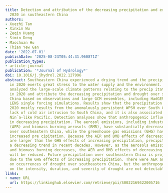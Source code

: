 ```yaml
---
title: Detection and attribution of the decreasing precipitation and extreme drought
  2020 in southeastern China
authors:
- Xuezhi Tan
- Xinxin Wu
- Zeqin Huang
- Simin Deng
- Maochuan Hu
- Thian Yew Gan
date: '2022-07-01'
publishDate: '2025-08-23T05:44:31.960871Z'
publication_types:
- article-journal
publication: '*Journal of Hydrology*'
doi: 10.1016/j.jhydrol.2022.127996
abstract: Southeastern China experienced a drying trend and the precipitation deficit
  in 2020 exerts great stress to the water supply and the environment. This paper
  analyzed the large-scale climate patterns relating to the precip­ itation deficit
  in 2020 and attribute the decreasing precipitation and drought over southeastern
  China based on observations and large GCM ensembles, including HadGEM3-GA6 and CESM
  LENS single forcing simulations. Results show that the precipitation deficit in
  2020 mostly results from the anomalously persistent WPSH over South China and a
  lack of cold air intrusion to South China, and it is also associated with the La
  Nin˜a-like Pacific. Detection analyses show that anthropogenic influences have resulted
  in decreasing precipitation. The aerosol emissions, including industrial aerosols
  (AER) and biomass burning aerosols (BMB), have substantially decreased precipitation
  over southeastern China, while the greenhouse gas emissions (GHG) have slightly
  increased pre­ cipitation. Because the AER and BMB effects of decreasing precipitation
  are larger than the GHG effects of increasing precipitation, precipitation shows
  a decreasing trend in recent decades. However, as the aerosols emission from industry
  and biomass burning decreases, the AER and BMB effects of decreasing precipitation
  will be reduced. Future precipitation over southeastern China is projected to increase
  due to the GHG effects of increasing precipitation. There were AER and BMB impacts
  on occurrences of drought over southeastern China, but the anthropogenic GHG impacts
  on the intensity, duration, and severity of drought are not detectable.
links:
- name: URL
  url: https://linkinghub.elsevier.com/retrieve/pii/S0022169422005716
---
```

